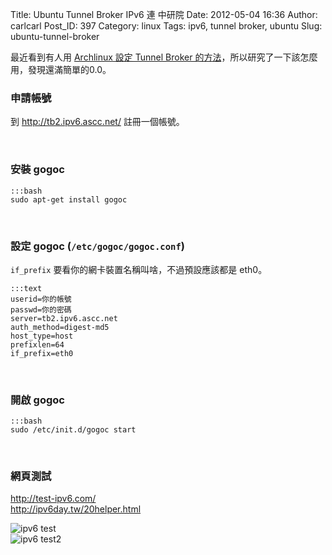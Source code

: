 Title: Ubuntu Tunnel Broker IPv6 連 中研院
Date: 2012-05-04 16:36
Author: carlcarl
Post_ID: 397
Category: linux
Tags: ipv6, tunnel broker, ubuntu
Slug: ubuntu-tunnel-broker



最近看到有人用 [Archlinux 設定 Tunnel Broker
的方法][]，所以研究了一下該怎麼用，發現還滿簡單的0.0。

### 申請帳號

到 <http://tb2.ipv6.ascc.net/> 註冊一個帳號。

 

### 安裝 gogoc

	:::bash
	sudo apt-get install gogoc

 

### 設定 gogoc (`/etc/gogoc/gogoc.conf`)
`if_prefix` 要看你的網卡裝置名稱叫啥，不過預設應該都是 eth0。

	:::text
    userid=你的帳號
    passwd=你的密碼
    server=tb2.ipv6.ascc.net
    auth_method=digest-md5
    host_type=host
    prefixlen=64
    if_prefix=eth0

 

### 開啟 gogoc

	:::bash
	sudo /etc/init.d/gogoc start

 

### 網頁測試
<http://test-ipv6.com/>  
<http://ipv6day.tw/20helper.html>

![ipv6 test][]  
![ipv6 test2][]

  [Archlinux 設定 Tunnel Broker 的方法]: http://planykao.blogspot.com/2012/04/archlinux-ipv6-tunnel-broker.html
  [ipv6 test]: http://i.imgur.com/IxTtYxBl.png
  [ipv6 test2]: http://i.imgur.com/tcbmCvdm.png

